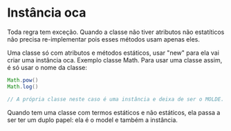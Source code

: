 # Instância oca

Toda regra tem exceção. Quando a classe não tiver atributos não estatíticos não precisa re-implementar pois esses métodos usam apenas eles.

Uma classe só com atributos e métodos estáticos, usar "new" para ela vai criar uma instância oca. Exemplo classe Math. Para usar uma classe assim, é só usar o nome da classe:

```java
Math.pow()
Math.log()

// A própria classe neste caso é uma instância e deixa de ser o MOLDE.
```

Quando tem uma classe com termos estáticos e não estáticos, ela passa a ser ter um duplo papel: ela é o model e também a instância.
